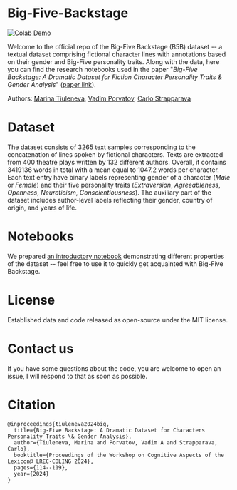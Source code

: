 # Big-Five-Backstage

[colab-demo-image]: https://colab.research.google.com/assets/colab-badge.svg
[colab-demo-url]: https://colab.research.google.com/drive/1RZPmKsSxfSS9CaFt5wPNRGrmnzDGw8ge?usp=sharing/
[paper-url]: https://aclanthology.org/2024.cogalex-1.13.pdf

[![Colab Demo][colab-demo-image]][colab-demo-url]

Welcome to the official repo of the Big-Five Backstage (B5B) dataset -- a textual dataset comprising fictional character lines with annotations based on their gender and Big-Five personality traits. 
Along with the data, here you can find the research notebooks used in the paper "_Big-Five Backstage: A Dramatic Dataset for Fiction Character Personality Traits & Gender Analysis_" ([paper link][paper-url]).

Authors: [Marina Tiuleneva](https://www.linkedin.com/in/marina-tyuleneva/), [Vadim Porvatov](https://www.researchgate.net/profile/Vadim-Porvatov), [Carlo Strapparava](https://scholar.google.com/citations?user=VTbb1LEAAAAJ&hl=en)

# Dataset

The dataset consists of 3265 text samples corresponding to the concatenation of lines spoken by fictional characters. Texts are extracted from 400 theatre plays written by 132 different authors. Overall, it contains 3419136 words in total with a mean equal to 1047.2 words per character. Each text entry have binary labels representing gender of a character (_Male_ or _Female_) and their five personality traits (_Extraversion_, _Agreeableness_, _Openness_, _Neuroticism_, _Conscientiousness_). The auxiliary part of the dataset includes author-level labels reflecting their gender, country of origin, and years of life.

# Notebooks

We prepared [an introductory notebook][colab-demo-url] demonstrating different properties of the dataset -- feel free to use it to quickly get acquainted with Big-Five Backstage.

# License

Established data and code released as open-source under the MIT license.

# Contact us

If you have some questions about the code, you are welcome to open an issue, I will respond to that as soon as possible.

# Citation

```
@inproceedings{tiuleneva2024big,
  title={Big-Five Backstage: A Dramatic Dataset for Characters Personality Traits \& Gender Analysis},
  author={Tiuleneva, Marina and Porvatov, Vadim A and Strapparava, Carlo},
  booktitle={Proceedings of the Workshop on Cognitive Aspects of the Lexicon@ LREC-COLING 2024},
  pages={114--119},
  year={2024}
}
```
